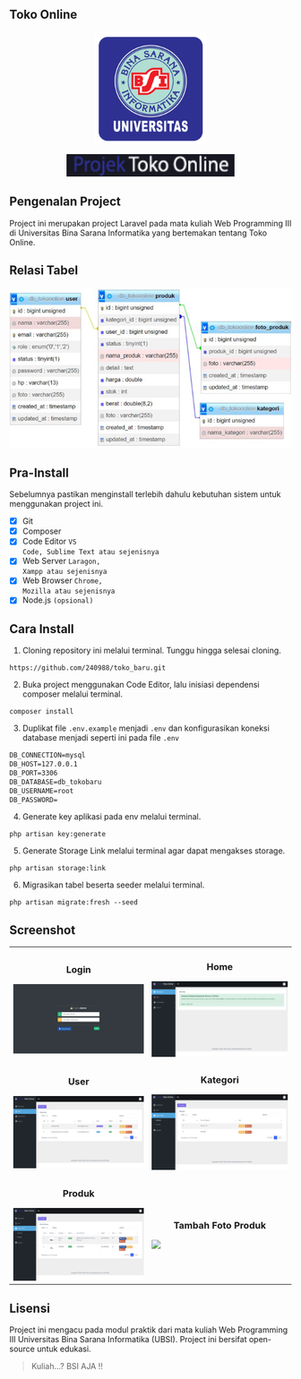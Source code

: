 ## Toko Online

<p align="center"><img src="public/backend/image/logo_ubsi.png" width="200" alt="Logo UBSI"></p>
<p align="center"><img src="public/backend/image/logo_text2.png" width="300" alt="Text Logo Project"></p>

## Pengenalan Project

Project ini merupakan project Laravel pada mata kuliah Web Programming III di Universitas Bina Sarana Informatika yang bertemakan tentang Toko Online.

## Relasi Tabel

<p align="center"><img src="public/backend/image/screenshot/ss_relasi.jpg" width="600" alt="Laravel Logo"></p>

## Pra-Install

Sebelumnya pastikan menginstall terlebih dahulu kebutuhan sistem untuk menggunakan project ini.

-   [x] Git
-   [x] Composer
-   [x] Code Editor <code>VS Code, Sublime Text atau sejenisnya</code>
-   [x] Web Server <code>Laragon, Xampp atau sejenisnya</code>
-   [x] Web Browser <code>Chrome, Mozilla atau sejenisnya</code>
-   [x] Node.js <code>(opsional)</code>

## Cara Install

1. Cloning repository ini melalui terminal. Tunggu hingga selesai cloning.

```
https://github.com/240988/toko_baru.git
```

2.  Buka project menggunakan Code Editor, lalu inisiasi dependensi composer melalui terminal.

```
composer install
```

3. Duplikat file `.env.example` menjadi `.env` dan konfigurasikan koneksi database menjadi seperti ini pada file `.env`

```
DB_CONNECTION=mysql
DB_HOST=127.0.0.1
DB_PORT=3306
DB_DATABASE=db_tokobaru
DB_USERNAME=root
DB_PASSWORD=
```

4. Generate key aplikasi pada env melalui terminal.

```
php artisan key:generate
```

5. Generate Storage Link melalui terminal agar dapat mengakses storage.

```
php artisan storage:link
```

6. Migrasikan tabel beserta seeder melalui terminal.

```
php artisan migrate:fresh --seed
```

## Screenshot

<table width="100%">
<tr>
<td><h3 align="center">Login</h3><img src="public/backend/image/screenshot/ss_login.png"></td>
<td><h3 align="center">Home</h3><img src="public/backend/image/screenshot/ss_home.png"></td>
</tr>
<tr>
<td><h3 align="center">User</h3><img src="public/backend/image/screenshot/ss_user.png"></td>
<td><h3 align="center">Kategori</h3><img src="public/backend/image/screenshot/ss_kategori.png"></td>
</tr>
<tr>
<td><h3 align="center">Produk</h3><img src="public/backend/image/screenshot/ss_produk.png"></td>
<td><h3 align="center">Tambah Foto Produk</h3><img src="public/backend/image/screenshot/ss_tambah_gambar_produk.png"></td>
</tr>
<!-- <tr>
<td><h3 align="center">Laporan User</h3><img src="public/backend/image/screenshot/ss_laporan_user.png"></td>
<td><h3 align="center">Laporan Produk</h3><img src="public/backend/image/screenshot/ss_laporan_produk.png"></td>
</tr> -->
</table>

## Lisensi

Project ini mengacu pada modul praktik dari mata kuliah Web Programming III Universitas Bina Sarana Informatika (UBSI). Project ini bersifat open-source untuk edukasi.

<blockquote>Kuliah...? BSI AJA !!</blockquote>
